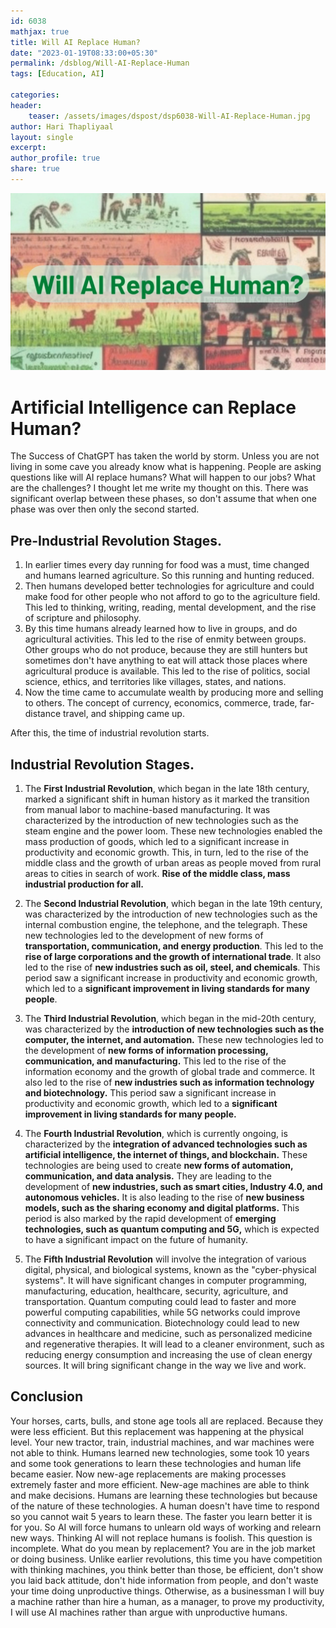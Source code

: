 ```yaml
---        
id: 6038        
mathjax: true        
title: Will AI Replace Human?        
date: "2023-01-19T08:33:00+05:30"        
permalink: /dsblog/Will-AI-Replace-Human      
tags: [Education, AI]        
        
categories:        
header:        
    teaser: /assets/images/dspost/dsp6038-Will-AI-Replace-Human.jpg        
author: Hari Thapliyaal        
layout: single        
excerpt:        
author_profile: true        
share: true        
---        
```

        
![Will AI Replace Human](/assets/images/dspost/dsp6038-Will-AI-Replace-Human.jpg )        
           
# Artificial Intelligence can Replace Human?

The Success of ChatGPT has taken the world by storm. Unless you are not living in some cave you already know what is happening. People are asking questions like will AI replace humans? What will happen to our jobs? What are the challenges? I thought let me write my thought on this. There was significant overlap between these phases, so don't assume that when one phase was over then only the second started.

## Pre-Industrial Revolution Stages.
1. In earlier times every day running for food was a must, time changed and humans learned agriculture. So this running and hunting reduced. 
2. Then humans developed better technologies for agriculture and could make food for other people who not afford to go to the agriculture field. This led to thinking, writing, reading, mental development, and the rise of scripture and philosophy.
3. By this time humans already learned how to live in groups, and do agricultural activities. This led to the rise of enmity between groups. Other groups who do not produce, because they are still hunters but sometimes don't have anything to eat will attack those places where agricultural produce is available. This led to the rise of politics, social science, ethics, and territories like villages, states, and nations.
4. Now the time came to accumulate wealth by producing more and selling to others. The concept of currency, economics, commerce, trade, far-distance travel, and shipping came up.

After this, the time of industrial revolution starts. 
## Industrial Revolution Stages.

1. The __First Industrial Revolution__, which began in the late 18th century, marked a significant shift in human history as it marked the transition from manual labor to machine-based manufacturing. It was characterized by the introduction of new technologies such as the steam engine and the power loom. These new technologies enabled the mass production of goods, which led to a significant increase in productivity and economic growth. This, in turn, led to the rise of the middle class and the growth of urban areas as people moved from rural areas to cities in search of work. **Rise of the middle class, mass industrial production for all.**

2. The __Second Industrial Revolution__, which began in the late 19th century, was characterized by the introduction of new technologies such as the internal combustion engine, the telephone, and the telegraph. These new technologies led to the development of new forms of **transportation, communication, and energy production**. This led to the **rise of large corporations and the growth of international trade**. It also led to the rise of **new industries such as oil, steel, and chemicals**. This period saw a significant increase in productivity and economic growth, which led to a **significant improvement in living standards for many people**.

3. The __Third Industrial Revolution__, which began in the mid-20th century, was characterized by the **introduction of new technologies such as the computer, the internet, and automation.** These new technologies led to the development of **new forms of information processing, communication, and manufacturing.** This led to the rise of the information economy and the growth of global trade and commerce. It also led to the rise of **new industries such as information technology and biotechnology.** This period saw a significant increase in productivity and economic growth, which led to a **significant improvement in living standards for many people.**

4. The __Fourth Industrial Revolution__, which is currently ongoing, is characterized by the **integration of advanced technologies such as artificial intelligence, the internet of things, and blockchain.** These technologies are being used to create **new forms of automation, communication, and data analysis.** They are leading to the development of **new industries, such as smart cities, Industry 4.0, and autonomous vehicles.** It is also leading to the rise of **new business models, such as the sharing economy and digital platforms.** This period is also marked by the rapid development of **emerging technologies, such as quantum computing and 5G,** which is expected to have a significant impact on the future of humanity.

5. The __Fifth Industrial Revolution__ will involve the integration of various digital, physical, and biological systems, known as the "cyber-physical systems". It will have significant changes in computer programming, manufacturing, education, healthcare, security, agriculture, and transportation. Quantum computing could lead to faster and more powerful computing capabilities, while 5G networks could improve connectivity and communication. Biotechnology could lead to new advances in healthcare and medicine, such as personalized medicine and regenerative therapies. It will lead to a cleaner environment, such as reducing energy consumption and increasing the use of clean energy sources. It will bring significant change in the way we live and work.

## Conclusion
Your horses, carts, bulls, and stone age tools all are replaced. Because they were less efficient. But this replacement was happening at the physical level. Your new tractor, train, industrial machines, and war machines were not able to think. Humans learned new technologies, some took 10 years and some took generations to learn these technologies and human life became easier. Now new-age replacements are making processes extremely faster and more efficient. New-age machines are able to think and make decisions. Humans are learning these technologies but because of the nature of these technologies. A human doesn't have time to respond so you cannot wait 5 years to learn these. The faster you learn better it is for you. So AI will force humans to unlearn old ways of working and relearn new ways. Thinking AI will not replace humans is foolish. This question is incomplete. What do you mean by replacement? You are in the job market or doing business. Unlike earlier revolutions, this time you have competition with thinking machines, you think better than those, be efficient, don't show you laid back attitude, don't hide information from people, and don't waste your time doing unproductive things. Otherwise, as a businessman I will buy a machine rather than hire a human, as a manager, to prove my productivity, I will use AI machines rather than argue with unproductive humans. 

